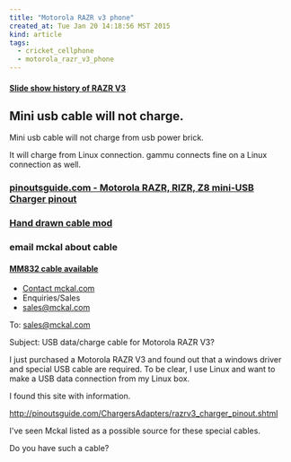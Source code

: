 ```yaml
---
title: "Motorola RAZR v3 phone"
created_at: Tue Jan 20 14:18:56 MST 2015
kind: article
tags:
  - cricket_cellphone
  - motorola_razr_v3_phone
---
```


#### [Slide show history of RAZR V3](http://www.cnet.com/pictures/motorola-razr-v3-history/)

## Mini usb cable will not charge.

Mini usb cable will not charge from usb power brick.

It will charge from Linux connection.
gammu connects fine on a Linux connection as well.

### [pinoutsguide.com - Motorola RAZR, RIZR, Z8 mini-USB Charger pinout](http://pinoutsguide.com/ChargersAdapters/razrv3_charger_pinout.shtml)

### [Hand drawn cable mod](http://krhainos.tk/motoplug.jpg)

### email mckal about cable

#### [MM832 cable available](http://www.mckal.com/adapters_chargers/MM832-super-mini5pin-usb-charging-cable.php)

* [Contact mckal.com](http://www.mckal.com/contact_us.php)
* Enquiries/Sales
* sales@mckal.com

To: sales@mckal.com

Subject: USB data/charge cable for Motorola RAZR V3?

I just purchased a Motorola RAZR V3 and found out that
a windows driver and special USB cable are required.
To be clear, I use Linux and want to make a USB
data connection from my Linux box.

I found this site with information.

http://pinoutsguide.com/ChargersAdapters/razrv3_charger_pinout.shtml

I've seen Mckal listed as a possible source for these special cables.

Do you have such a cable?


